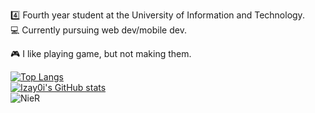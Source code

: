 :four: Fourth year student at the University of Information and Technology.\
:computer: Currently pursuing web dev/mobile dev.

:video_game: I like playing game, but not making them.

[![Top Langs](https://github-readme-stats.vercel.app/api/top-langs/?username=Izay0i&layout=compact)](https://github.com/Izay0i/github-readme-stats)\
[![Izay0i's GitHub stats](https://github-readme-stats.vercel.app/api?username=Izay0i)](https://github.com/Izay0i/github-readme-stats)\
![NieR](https://thumbs.gfycat.com/TepidScholarlyDiamondbackrattlesnake-size_restricted.gif)
